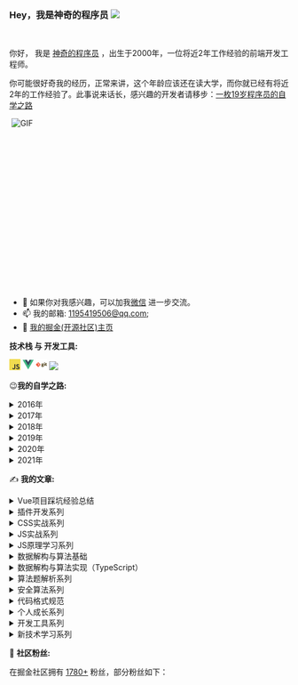 ### Hey，我是神奇的程序员 <img src="https://media.giphy.com/media/hvRJCLFzcasrR4ia7z/giphy.gif" width="25px">

<br />

你好， 我是 [神奇的程序员](https://juejin.cn/user/3984285870859614) ，出生于2000年，一位将近2年工作经验的前端开发工程师。

你可能很好奇我的经历，正常来讲，这个年龄应该还在读大学，而你就已经有将近2年的工作经验了。此事说来话长，感兴趣的开发者请移步：[一枚19岁程序员的自学之路](https://juejin.cn/post/6844904025746309133)


  <img align="right" alt="GIF" src="https://p9-juejin.byteimg.com/tos-cn-i-k3u1fbpfcp/6fe954a172b14de1a996a606250a320d~tplv-k3u1fbpfcp-watermark.image" width="500" height="320" />

- 💬 如果你对我感兴趣，可以加我[微信](https://p3-juejin.byteimg.com/tos-cn-i-k3u1fbpfcp/6a64ceb9e91949f3b643a8cf603f983b~tplv-k3u1fbpfcp-watermark.image) 进一步交流。
- 📫 我的邮箱: [1195419506@qq.com](mailto:1195419506@qq.com);
- 📝 [我的掘金(开源社区)主页](https://juejin.cn/user/3984285870859614)

**技术栈 与 开发工具:**

<code><img height="20" src="https://raw.githubusercontent.com/github/explore/80688e429a7d4ef2fca1e82350fe8e3517d3494d/topics/javascript/javascript.png"></code>
<code><img height="20" src="https://raw.githubusercontent.com/github/explore/80688e429a7d4ef2fca1e82350fe8e3517d3494d/topics/vue/vue.png"></code>
<code><img height="20" src="https://raw.githubusercontent.com/github/explore/80688e429a7d4ef2fca1e82350fe8e3517d3494d/topics/git/git.png"></code>
<code><img height="20" src="https://p3-juejin.byteimg.com/tos-cn-i-k3u1fbpfcp/5ec0ec513c07433cb631a981c11fc554~tplv-k3u1fbpfcp-watermark.image"></code>


😉**我的自学之路:**
<details style="cursor: pointer;">
  <summary>2016年</summary>
<div style="width: 98%; margin: 0 auto">
<ul>
<li>7月入坑某华。</li>
<li>10月参加成人高考(大专)。</li>
<li>11月开始自学C语言。</li>
</ul>
</div>
</details>

<details style="cursor: pointer;">
  <summary>2017年</summary>
<div style="width: 98%; margin: 0 auto">
<ul>
<li>4月结束C语言的学习，开始自学Java。</li>
<li>9月结束Java的学习。</li>
<li>10月开始自学前端（HTML、CSS、JS、Jquery）。</li>
<li>11月仿写京东首页前端页面。</li>
</ul>
</div>
</details>

<details style="cursor: pointer;">
  <summary>2018年</summary>
<div style="width: 98%; margin: 0 auto">
<ul>
<li>5月结束前端学习，开始投简历，投递10多天后，因为我年龄小，没有公司愿意要我，后来跟着同学去了他亲戚公司，老板让我们做个拥有增删改查功能的管理系统，如果做出来了，可以去他公司实习。</li>
<li>6月底，我们做出了这个管理系统，得到了老板的认可。</li>
<li>7月进入同学亲戚公司开始实习。</li>
</ul>
</div>
</details>

<details style="cursor: pointer;">
  <summary>2019年</summary>
<div style="width: 98%; margin: 0 auto">
<ul>
<li>4月中旬从同学亲戚公司辞职，回家调整了半个月。</li>
<li>5月决定去广州闯一闯，买了10号的特价机票飞到了广州，刚开始收到2家公司的面试邀请，但由于我没经验，未通过面试，再后来就约不到面试了，招聘软件全部已读未回，在投简历10天后，还是没面试邀请，我决定开始根据招聘网站上的公司地址去上门面试，争取个机会。</li>
<li>6月面试通过，进入现在的公司。</li>
<li>7月某华毕业，拿到大专毕业证。</li>
<li>9月当上前端开发组组长。</li>
<li>11月开始在掘金写文章，分享日常所学以及项目开发中遇到的难题。</li>
</ul>
</div>
</details>

<details style="cursor: pointer;">
  <summary>2020年</summary>
<div style="width: 98%; margin: 0 auto">
<ul>
<li>1月创建开源项目chat-system，实现了一些简单的功能。</li>
<li>2月中旬开始学习数据结构与算法。</li>
<li>6月开始学习TypeScript，并用其实现基础的数据解构和算法。</li>
<li>9月底结束数据结构与算法的学习。</li>
<li>10月学习Vue3.0，并用其重构我的开源项目chat-system。</li>
<li>11月开始完善开源项目chat-system。</li>
</ul>
</div>
</details>

<details style="cursor: pointer;">
  <summary>2021年</summary>
<div style="width: 98%; margin: 0 auto">
<ul>
<li>2月中旬，完成开源项目chat-system的基础功能：群聊、单聊、好友管理、图文混输/并发、自定义截屏等功能。</li>
<li>3月开始钻研JS底层原理、Vue源码。</li>
</ul>
</div>
</details>


✍️ **我的文章:**
<details style="cursor: pointer;">
  <summary>Vue项目踩坑经验总结</summary>
  <div style="width: 98%; margin: 0 auto">
      <ul>
        <li><a href="https://juejin.cn/post/6844904013666713607">Vue实现base64编码图片间的切换</a></li>
      <li><a href="https://juejin.cn/post/6844904008016986120">Vue实现图片与文字混输</a></li>
<li><a href="https://juejin.cn/post/6844904013020790798">Vue实现字符串中自定义标识符的解析渲染</a></li>
<li><a href="https://juejin.cn/post/6844904016288350216">Vue实现渲染数据后控制滚动条位置</a></li>
<li><a href="https://juejin.cn/post/6844904031689670670">Vue实现跨项目间的数据访问</a></li>
<li><a href="https://juejin.cn/post/6844904034197848071">Vue合理配置WebSocket并实现群聊</a></li>
<li><a href="https://juejin.cn/post/6844904037930778638">Vue解析剪切板图片并实现发送功能</a></li>
<li><a href="https://juejin.cn/post/6844904055647518727">Vue实现可编辑div获取焦点</a></li>
<li><a href="https://juejin.cn/post/6844904056448614413">Vue实现剪切板图片压缩</a></li>
<li><a href="https://juejin.cn/post/6844904057975341070">Vue关闭线上源码移除console</a></li>
<li><a href="https://juejin.cn/post/6844904082574950413">Vue实现文件中的的实例访问</a></li>
<li><a href="https://juejin.cn/post/6844904119702929422">Vue实现Layui的集成</a></li>

<li><a href="https://juejin.cn/post/6844904086777659399">axios发起http请求的一些细节</a></li>
<li><a href="https://juejin.cn/post/6885376102596870158">使用Vue3重构Vue2项目</a></li>
<li><a href="https://juejin.cn/post/6902420248851382285">使用Vue自定义指令实现右键菜单</a></li>
<li><a href="https://juejin.cn/post/6917592199140458504">使用Vue3的CompositionAPI来优化代码量</a></li>
<li><a href="https://juejin.cn/post/6931901091445473293">实现图文消息的正确加载</a></li>
<li><a href="https://juejin.cn/post/6935811262752227335">实现Web端指纹登录</a></li>
<li><a href="https://juejin.cn/post/6844904110957789192">微信小程序动态tabBar的几种实现方法</a></li>
</ul>
  </div>
</details>

<details style="cursor: pointer;">
  <summary>插件开发系列</summary>
  <div style="width: 98%; margin: 0 auto">
  <ul>
<li><a href="https://juejin.cn/post/6890572689799380999">使用Vue3+TS重构百星websocket插件</a></li>
<li><a href="https://juejin.cn/post/6924368956950052877">实现Web端自定义截屏</a></li>
<li><a href="https://juejin.cn/post/6906788973981466637">使用vue封装右键菜单插件</a></li>
<li><a href="https://juejin.cn/post/6907428535510499336">使用CLI开发一个Vue3的npm库</a></li>
</ul>
</div>
</details>

<details style="cursor: pointer;">
  <summary>CSS实战系列</summary>
<div style="width: 98%; margin: 0 auto">
<ul>
<li><a href="https://juejin.cn/post/6844904053437120526">CSS实现多层嵌套结构最外层旋转其它层不旋转效果</a></li>
</ul>
</div>
</details>

<details style="cursor: pointer;">
  <summary>JS实战系列</summary>
<div style="width: 98%; margin: 0 auto">
<ul>
<li><a href="https://juejin.cn/post/6931901091445473293">实现Web端自定义截屏(JS版)</a></li>
<li><a href="https://juejin.cn/post/6908748150719299598">使用JS将聊天记录聚合在一起</a></li>
<li><a href="https://juejin.cn/post/6910038190829076488">使用JS实现图文混发</a></li>
<li><a href="https://juejin.cn/post/6896878775665950733">使用antd表格组件实现日程表</a></li>
<li><a href="https://juejin.cn/post/6844904164326129672">JSON数据归类的实现</a></li>
<li><a href="https://juejin.cn/post/6844904152305238029">DOM转JSON的实现</a></li>
</ul>
</div>
</details>

<details style="cursor: pointer;">
  <summary>JS原理学习系列</summary>
<div style="width: 98%; margin: 0 auto">
<ul>
<li><a href="https://juejin.cn/post/6937688619503058974">路线规划</a></li>
<li><a href="https://juejin.cn/post/6937688619503058974">深入理解原型链与继承</a></li>
</ul>
</div>
</details>

<details style="cursor: pointer;">
  <summary>数据解构与算法基础</summary>
<div style="width: 98%; margin: 0 auto">
<ul>
<li><a href="https://juejin.cn/post/6844904066368323597">前端如何学习数据结构与算法</a></li>
<li><a href="https://juejin.cn/post/6844904067194421255">数据结构与算法基础知识</a></li>
<li><a href="https://juejin.cn/post/6844904067651600392">数据结构:链表的基础知识</a></li>
<li><a href="https://juejin.cn/post/6844904068163305480">数据结构:数组的基础知识</a></li>
<li><a href="https://juejin.cn/post/6844904069102829581">数据结构:栈与队列</a></li>
<li><a href="https://juejin.cn/post/6844904070549864461">数据结构:哈希表</a></li>
<li><a href="https://juejin.cn/post/6844904070969294856">数据结构:堆</a></li>
<li><a href="https://juejin.cn/post/6844904078267547661">数据结构:二叉查找树</a></li>
<li><a href="https://juejin.cn/post/6844904079093661709">排序算法:冒泡排序</a></li>
<li><a href="https://juejin.cn/post/6844904082474270733">排序算法:选择排序</a></li>
<li><a href="https://juejin.cn/post/6844904083996803086">排序算法:插入排序</a></li>
<li><a href="https://juejin.cn/post/6844904105563930638">排序算法:堆排序的理解与实现</a></li>
<li><a href="https://juejin.cn/post/6844904114380357640">排序算法:归并排序的理解与实现</a></li>
<li><a href="https://juejin.cn/post/6844904122274185224">排序算法:快速排序的理解与实现</a></li>
<li><a href="https://juejin.cn/post/6844904126266998797">排序算法:快速排序优化 => 三路快排的理解与实现</a></li>
<li><a href="https://juejin.cn/post/6844904130570354696">数组查找: 线性查找与二分查找</a></li>
<li><a href="https://juejin.cn/post/6844904132046749704">图的认识</a></li>
<li><a href="https://juejin.cn/post/6844904133204377608">广度优先搜索的理解与简单实现</a></li>
<li><a href="https://juejin.cn/post/6844904142658338830">深度优先搜索的理解与简单实现</a></li>
</ul>
</div>
</details>

<details>
  <summary style="cursor: pointer;">数据解构与算法实现（TypeScript）</summary>
<div style="width: 98%; margin: 0 auto">
<ul>
<li><a href="https://juejin.cn/post/6844904165374689287">数组实现栈与对象实现栈的区别</a></li>
<li><a href="https://juejin.cn/post/6844904166867861512">队列与双端队列的实现</a></li>
<li><a href="https://juejin.cn/post/6844904176229548039">链表与变相链表的实现</a></li>
<li><a href="https://juejin.cn/post/6844904181170438151">集合的实现</a></li>
<li><a href="https://juejin.cn/post/6844904190787993607">TypeScript实现Map与HashMap</a></li>
<li><a href="https://juejin.cn/post/6844904197612109838">递归的理解与实现</a></li>
<li><a href="https://juejin.cn/post/6847902219216355341">TypeScript实现二叉搜索树</a></li>
<li><a href="https://juejin.cn/post/6850037259375214605">TypeScript实现AVL树与红黑树</a></li>
<li><a href="https://juejin.cn/post/6854573211197046791">TypeScript实现二叉堆</a></li>
<li><a href="https://juejin.cn/post/6854573217252655111">TypeScript实现图</a></li>
<li><a href="https://juejin.cn/post/6854573208776114184">TypeScript实现图的遍历</a></li>
<li><a href="https://juejin.cn/post/6860501233308794887">TypeScript实现八大排序与搜索算法
</a></li>
<li><a href="https://juejin.cn/post/6869431300416077837">TypeScript实现向量与矩阵
</a></li>
<li><a href="https://juejin.cn/post/6869571836066299912">TypeScript实现动态规划</a></li>
<li><a href="https://juejin.cn/post/6872022498326609933">TypeScript实现贪心算法与回溯算法</a></li>
</ul>
</div>
</details>

<details style="cursor: pointer;">
  <summary>算法题解析系列</summary>
<div style="width: 98%; margin: 0 auto">
<ul>
<li><a href="https://juejin.cn/post/6873436480430309390">寻找数组中的重复数字</a></li>
<li><a href="https://juejin.cn/post/6877765688451137544">重建二叉树</a></li>
<li><a href="https://juejin.cn/post/6934487015970832391">寻找二叉树的下一个节点</a></li>
<li><a href="https://juejin.cn/post/6934700390428934152">队列实现栈&栈实现队列</a></li>
</ul>
</div>
</details>

<details style="cursor: pointer;">
  <summary>安全算法系列</summary>
<div style="width: 98%; margin: 0 auto">
<ul>
<li><a href="https://juejin.cn/post/6844904145997004807">数据传输过程中可能遇到的安全问题以及解决方案</a></li>
<li><a href="https://juejin.cn/post/6844904146470977549">哈希函数的理解</a></li>
<li><a href="https://juejin.cn/post/6844904147787972615">共享密钥加密与公开密钥加密</a></li>
<li><a href="https://juejin.cn/post/6844904148324843533">混合加密的理解</a></li>
<li><a href="https://juejin.cn/post/6844904155044118535">迪菲赫尔曼密钥交换的理解</a></li>
<li><a href="https://juejin.cn/post/6844904158319869960">消息认证码与数字签名的理解</a></li>
<li><a href="https://juejin.cn/post/6844904159347474439">数字证书的理解</a></li>
</ul>
</div>
</details>

<details>
  <summary style="cursor: pointer;">代码格式规范</summary>
<div style="width: 98%; margin: 0 auto">
<ul>
<li><a href="https://juejin.cn/post/6850418115995287566">独立使用ESLint+Prettier对代码进行格式校验</a></li>
<li><a href="https://juejin.cn/post/6899323798676307976">VSCode合理配置ESLint+Prettier</a></li>
<li><a href="https://juejin.cn/post/6898894346695737352">使用commitizen实现按团队规范提交代码</a></li>
</ul>
</div>
</details>

<details>
  <summary style="cursor: pointer;">个人成长系列</summary>
<div style="width: 98%; margin: 0 auto">
<ul>
<li><a href="https://juejin.cn/post/6844904025746309133">一枚19岁程序员的自学之路</a></li>
<li><a href="https://juejin.cn/post/6844904111238807566">从面试者到前端开发组组长的成长之路</a></li>
<li><a href="https://juejin.cn/post/6844904117517680647">一枚前端开发组组长的述职报告</a></li>
</ul>
</div>
</details>


<details>
  <summary style="cursor: pointer;">开发工具系列</summary>
<div style="width: 98%; margin: 0 auto">
<ul>
<li><a href="https://juejin.cn/post/6844904005643010055">WebStorm 2019.3版本推送了</a></li>
<li><a href="https://juejin.cn/post/6844904120902483981">WebStorm 2020.1版本使用体验</a></li>
<li><a href="https://juejin.cn/post/6854573221589712904">WebStorm 2020.2版本使用体验</a></li>
</ul>
</div>
</details>

<details>
  <summary style="cursor: pointer;">新技术学习系列</summary>
<div style="width: 98%; margin: 0 auto">
<ul>
<li><a href="https://juejin.cn/post/6855129006564786183">Deno的简单运用</a></li>
</ul>
</div>
</details>

🥰 **社区粉丝:**
 
在掘金社区拥有 [1780+](https://juejin.cn/user/3984285870859614/followers) 粉丝，部分粉丝如下：

<!--START_SECTION:top-followers-->
<div style="width: 100%; min-height: 40px; display: flex; flex-wrap: wrap;">
  <div style="width: 40px;height: 40px; margin-right: 10px;margin-bottom: 10px; border-radius: 50%; overflow: hidden">
      <a href="https://juejin.cn/user/272334612343901"><img style="width: 40px;" src="https://sf3-ttcdn-tos.pstatp.com/img/user-avatar/562d149bae5ee331ddd2f00f2e3c4f61~300x300.image" alt=""></a>
  </div>
  <div style="width: 40px;margin-right: 10px;margin-bottom: 10px;height: 40px; border-radius: 50%; overflow: hidden">
      <a href="https://juejin.cn/user/1635716486928599"><img style="width: 40px;" src="https://sf1-ttcdn-tos.pstatp.com/img/user-avatar/4c8a85f07748f0e5792745328d0939f4~300x300.image" alt=""></a>
  </div>

  <div style="width: 40px;margin-right: 10px;margin-bottom: 10px;height: 40px; border-radius: 50%; overflow: hidden">
      <a href="https://juejin.cn/user/3790771823314397"><img style="width: 40px;" src="https://sf1-ttcdn-tos.pstatp.com/img/user-avatar/79e2524e4420a03aafb65370a7d112b4~300x300.image" alt=""></a>
  </div>

  <div style="width: 40px;margin-right: 10px;margin-bottom: 10px;height: 40px; border-radius: 50%; overflow: hidden">
      <a href="https://juejin.cn/user/8451823243464"><img style="width: 40px;" src="https://sf3-ttcdn-tos.pstatp.com/img/user-avatar/e50a6cb24985046450f195f2c65e0b17~300x300.image" alt=""></a>
  </div>

  <div style="width: 40px;margin-right: 10px;margin-bottom: 10px;height: 40px; border-radius: 50%; overflow: hidden">
      <a href="https://juejin.cn/user/1908407918137543"><img style="width: 40px;" src="https://sf3-ttcdn-tos.pstatp.com/img/user-avatar/e920346c281d357b8ef71693ee814201~300x300.image" alt=""></a>
  </div>

  <div style="width: 40px;margin-right: 10px;margin-bottom: 10px;height: 40px; border-radius: 50%; overflow: hidden">
      <a href="https://juejin.cn/user/1451011080206301/"><img style="width: 40px;" src="https://sf1-ttcdn-tos.pstatp.com/img/user-avatar/9d45264cabea4c31bb72b79c5fd264b4~300x300.image" alt=""></a>
  </div>

  <div style="width: 40px;margin-right: 10px;margin-bottom: 10px;height: 40px; border-radius: 50%; overflow: hidden">
      <a href="https://juejin.cn/user/3051900006567549"><img style="width: 40px;" src="https://sf3-ttcdn-tos.pstatp.com/img/user-avatar/5a9e3c1a9e9f8d6a07c11d3baa118126~300x300.image" alt=""></a>
  </div>

  <div style="width: 40px;margin-right: 10px;margin-bottom: 10px;height: 40px; border-radius: 50%; overflow: hidden">
      <a href="#"><img style="width: 40px;" src="https://sf3-ttcdn-tos.pstatp.com/img/user-avatar/afc1e5bec5b94e2cb9f13e6e32957057~300x300.image" alt=""></a>
  </div>

  <div style="width: 40px;margin-right: 10px;margin-bottom: 10px;height: 40px; border-radius: 50%; overflow: hidden">
      <a href="https://juejin.cn/user/3966693685596536"><img style="width: 40px;" src="https://sf3-ttcdn-tos.pstatp.com/img/user-avatar/8e478ea0d12a45ef641934d195aca346~300x300.image" alt=""></a>
  </div>

  <div style="width: 40px;margin-right: 10px;margin-bottom: 10px;height: 40px; border-radius: 50%; overflow: hidden">
      <a href="https://juejin.cn/user/3069492196818462"><img style="width: 40px;" src="https://mirror-gold-cdn.xitu.io/16ba96f634568a6078e?imageView2/1/w/180/h/180/q/85/format/webp/interlace/1" alt=""></a>
  </div>

  <div style="width: 40px;margin-right: 10px;margin-bottom: 10px;height: 40px; border-radius: 50%; overflow: hidden">
      <a href="https://juejin.cn/user/1521379825427886"><img style="width: 40px;" src="https://sf6-ttcdn-tos.pstatp.com/img/user-avatar/e05b194feceb814e1e4ea27a136bf696~300x300.image" alt=""></a>
  </div>

  <div style="width: 40px;margin-right: 10px;margin-bottom: 10px;height: 40px; border-radius: 50%; overflow: hidden">
      <a href="https://juejin.cn/user/923245498613358"><img style="width: 40px;" src="https://sf3-ttcdn-tos.pstatp.com/img/user-avatar/06ee17af1c382ea10fc36303a2225d81~300x300.image" alt=""></a>
  </div>

  <div style="width: 40px;margin-right: 10px;margin-bottom: 10px;height: 40px; border-radius: 50%; overflow: hidden">
      <a href="https://juejin.cn/user/1566134677019511"><img style="width: 40px;" src="https://sf3-ttcdn-tos.pstatp.com/img/user-avatar/3fe870b6ccbf5c3e6c87d5ed9aec3e5d~300x300.image" alt=""></a>
  </div>

  <div style="width: 40px;margin-right: 10px;margin-bottom: 10px;height: 40px; border-radius: 50%; overflow: hidden">
      <a href="https://juejin.cn/user/3632442149443800"><img style="width: 40px;" src="https://user-gold-cdn.xitu.io/2019/1/15/1685093b12fc87f0?imageView2/1/w/180/h/180/q/85/format/webp/interlace/1" alt=""></a>
  </div>

  <div style="width: 40px;margin-right: 10px;margin-bottom: 10px;height: 40px; border-radius: 50%; overflow: hidden">
      <a href="https://juejin.cn/user/4187370564102119"><img style="width: 40px;" src="https://sf1-ttcdn-tos.pstatp.com/img/user-avatar/c8e67b859a0447ac91fd1f0d86148113~300x300.image" alt=""></a>
  </div>

  <div style="width: 40px;margin-right: 10px;margin-bottom: 10px;height: 40px; border-radius: 50%; overflow: hidden">
      <a href="https://juejin.cn/user/3940246036941687"><img style="width: 40px;" src="https://sf3-ttcdn-tos.pstatp.com/img/user-avatar/de8428ea9e3f913428820aab802662a7~300x300.image" alt=""></a>
  </div>

  <div style="width: 40px;margin-right: 10px;margin-bottom: 10px;height: 40px; border-radius: 50%; overflow: hidden">
      <a href="https://juejin.cn/user/3421335915345271"><img style="width: 40px;" src="https://sf3-ttcdn-tos.pstatp.com/img/user-avatar/25ff2b78045c36b850bd79061b9ea8c0~300x300.image" alt=""></a>
  </div>

  <div style="width: 40px;margin-right: 10px;margin-bottom: 10px;height: 40px; border-radius: 50%; overflow: hidden">
      <a href="https://juejin.cn/user/685726195534029"><img style="width: 40px;" src="https://sf3-ttcdn-tos.pstatp.com/img/user-avatar/8b6c48b97d995b6feef390d42b16a5e1~300x300.image" alt=""></a>
  </div>

  <div style="width: 40px;margin-right: 10px;margin-bottom: 10px;height: 40px; border-radius: 50%; overflow: hidden">
      <a href="https://juejin.cn/user/4019470242417325"><img style="width: 40px;" src="https://mirror-gold-cdn.xitu.io/168e0927660e7f599ae?imageView2/1/w/180/h/180/q/85/format/webp/interlace/1" alt=""></a>
  </div>

  <div style="width: 40px;margin-right: 10px;margin-bottom: 10px;height: 40px; border-radius: 50%; overflow: hidden">
      <a href="https://juejin.cn/user/4248168662053118"><img style="width: 40px;" src="https://sf6-ttcdn-tos.pstatp.com/img/user-avatar/786c34dde5ec4abffa1257890f8f8782~300x300.image" alt=""></a>
  </div>

  <div style="width: 40px;margin-right: 10px;margin-bottom: 10px;height: 40px; border-radius: 50%; overflow: hidden">
      <a href="https://juejin.cn/user/3051900006829837"><img style="width: 40px;" src="https://user-gold-cdn.xitu.io/2018/1/26/1613202e3f327109?imageView2/1/w/180/h/180/q/85/format/webp/interlace/1" alt=""></a>
  </div>

  <div style="width: 40px;margin-right: 10px;margin-bottom: 10px;height: 40px; border-radius: 50%; overflow: hidden">
      <a href="https://juejin.cn/user/2770425029603800"><img style="width: 40px;" src="https://lc-gold-cdn.xitu.io/343Wr8EtVSCDYFWUDmnjMWA?imageView2/1/w/180/h/180/q/85/format/webp/interlace/1" alt=""></a>
  </div>


  <div style="width: 40px;margin-right: 10px;margin-bottom: 10px;height: 40px; border-radius: 50%; overflow: hidden">
      <a href="https://juejin.cn/user/3544481221324317"><img style="width: 40px;" src="https://sf6-ttcdn-tos.pstatp.com/img/user-avatar/64c9236807543eef6a982a65e8d7e582~300x300.image" alt=""></a>
  </div>


  <div style="width: 40px;margin-right: 10px;margin-bottom: 10px;height: 40px; border-radius: 50%; overflow: hidden">
      <a href="https://juejin.cn/user/2013961032040615"><img style="width: 40px;" src="https://user-gold-cdn.xitu.io/2018/7/31/164f0f7fe4437ba1?imageView2/1/w/180/h/180/q/85/format/webp/interlace/1" alt=""></a>
  </div>
</div>
<!--END_SECTION:top-followers-->

